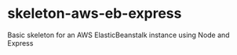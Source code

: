 # skeleton-aws-eb-express
Basic skeleton for an AWS ElasticBeanstalk instance using Node and Express
